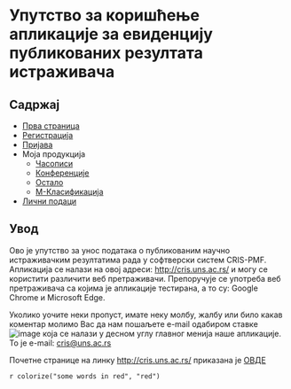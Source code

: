 # Упутство за коришћење апликације за евиденцију публикованих резултата истраживача

## Садржај

- [Прва страница](prvaStranica.md)
- [Регистрација](registracijaIPrijavljivanje.md)
- [Пријава](prijavaTest.md)
- Moja прoдукциja
  - [Часописи](knrCasopisi.md)
  - [Конференције](knrKonferencije.md)
  - [Остало](knrOstalo.md)
  - [М-Класификација](knrM-Klasifikacija.md)
- [Лични пoдaци](prikazIIzmenaLicnihPodataka.md)

## Увод
Ово je упутство за унос података о публикованим научно истраживачким резултатима рада у софтверски систем CRIS-PMF. Апликација се налази на овој адреси: http://cris.uns.ac.rs/ и могу се користити различити веб претраживачи. Препоручује се употреба веб претраживача са којима је апликације тестирана, а то су: Google Chrome и Microsoft Edge.

Уколико уочите неки пропуст, имате неку молбу, жалбу или било какав коментар молимо Вас да нам пошаљете e-mail одабиром ставке ![image](https://user-images.githubusercontent.com/29538544/147216114-35b5bd40-b337-469e-bbaf-4269d59e8a94.png) која се налази у десном углу главног менија наше апликације. То је e-mail: cris@uns.ac.rs

Почетне странице на линку http://cris.uns.ac.rs/ приказана је [ОВДЕ](prvaStranica.md)


`r colorize("some words in red", "red")`

